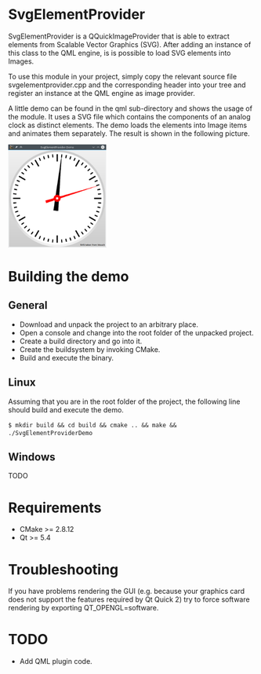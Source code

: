 # SvgElementProvider

SvgElementProvider is a QQuickImageProvider that is able to extract elements from Scalable Vector Graphics (SVG).
After adding an instance of this class to the QML engine, is is possible to load SVG elements into Images.

To use this module in your project, simply copy the relevant source file svgelementprovider.cpp and the corresponding header into your tree and register an instance at the QML engine as image provider.

A little demo can be found in the qml sub-directory and shows the usage of the module. It uses a SVG file which contains the components of an analog clock as distinct elements. The demo loads the elements into Image items and animates them separately. The result is shown in the following picture. 

<img src="./SvgElementProviderDemo.png" alt="DemoPic" style="width: 200px;">

# Building the demo
## General
- Download and unpack the project to an arbitrary place.
- Open a console and change into the root folder of the unpacked project.
- Create a build directory and go into it.
- Create the buildsystem by invoking CMake.
- Build and execute the binary.

## Linux
Assuming that you are in the root folder of the project, the following line should build and execute the demo.
```
$ mkdir build && cd build && cmake .. && make && ./SvgElementProviderDemo
```

## Windows
TODO

# Requirements
- CMake >= 2.8.12
- Qt >= 5.4

# Troubleshooting
If you have problems rendering the GUI (e.g. because your graphics card does not support the features required by Qt Quick 2) try to force software rendering by exporting QT_OPENGL=software.

# TODO
- Add QML plugin code.